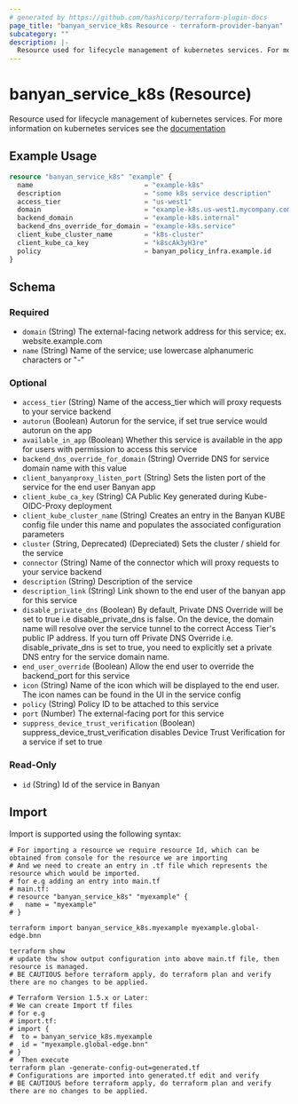 ```yaml
---
# generated by https://github.com/hashicorp/terraform-plugin-docs
page_title: "banyan_service_k8s Resource - terraform-provider-banyan"
subcategory: ""
description: |-
  Resource used for lifecycle management of kubernetes services. For more information on kubernetes services see the documentation https://docs.banyansecurity.io/docs/feature-guides/infrastructure/k8s-api/
---
```


# banyan_service_k8s (Resource)

Resource used for lifecycle management of kubernetes services. For more information on kubernetes services see the [documentation](https://docs.banyansecurity.io/docs/feature-guides/infrastructure/k8s-api/)

## Example Usage

```terraform
resource "banyan_service_k8s" "example" {
  name                            = "example-k8s"
  description                     = "some k8s service description"
  access_tier                     = "us-west1"
  domain                          = "example-k8s.us-west1.mycompany.com"
  backend_domain                  = "example-k8s.internal"
  backend_dns_override_for_domain = "example-k8s.service"
  client_kube_cluster_name        = "k8s-cluster"
  client_kube_ca_key              = "k8scAk3yH3re"
  policy                          = banyan_policy_infra.example.id
}
```

<!-- schema generated by tfplugindocs -->
## Schema

### Required

- `domain` (String) The external-facing network address for this service; ex. website.example.com
- `name` (String) Name of the service; use lowercase alphanumeric characters or "-"

### Optional

- `access_tier` (String) Name of the access_tier which will proxy requests to your service backend
- `autorun` (Boolean) Autorun for the service, if set true service would autorun on the app
- `available_in_app` (Boolean) Whether this service is available in the app for users with permission to access this service
- `backend_dns_override_for_domain` (String) Override DNS for service domain name with this value
- `client_banyanproxy_listen_port` (String) Sets the listen port of the service for the end user Banyan app
- `client_kube_ca_key` (String) CA Public Key generated during Kube-OIDC-Proxy deployment
- `client_kube_cluster_name` (String) Creates an entry in the Banyan KUBE config file under this name and populates the associated configuration parameters
- `cluster` (String, Deprecated) (Depreciated) Sets the cluster / shield for the service
- `connector` (String) Name of the connector which will proxy requests to your service backend
- `description` (String) Description of the service
- `description_link` (String) Link shown to the end user of the banyan app for this service
- `disable_private_dns` (Boolean) By default, Private DNS Override will be set to true i.e disable_private_dns is false. On the device, the domain name will resolve over the service tunnel to the correct Access Tier's public IP address. If you turn off Private DNS Override i.e. disable_private_dns is set to true, you need to explicitly set a private DNS entry for the service domain name.
- `end_user_override` (Boolean) Allow the end user to override the backend_port for this service
- `icon` (String) Name of the icon which will be displayed to the end user. The icon names can be found in the UI in the service config
- `policy` (String) Policy ID to be attached to this service
- `port` (Number) The external-facing port for this service
- `suppress_device_trust_verification` (Boolean) suppress_device_trust_verification disables Device Trust Verification for a service if set to true

### Read-Only

- `id` (String) Id of the service in Banyan

## Import

Import is supported using the following syntax:

```shell
# For importing a resource we require resource Id, which can be obtained from console for the resource we are importing
# And we need to create an entry in .tf file which represents the resource which would be imported.
# for e.g adding an entry into main.tf
# main.tf:
# resource "banyan_service_k8s" "myexample" {
#   name = "myexample"
# }

terraform import banyan_service_k8s.myexample myexample.global-edge.bnn

terraform show
# update thw show output configuration into above main.tf file, then resource is managed.
# BE CAUTIOUS before terraform apply, do terraform plan and verify there are no changes to be applied.

# Terraform Version 1.5.x or Later:
# We can create Import tf files
# for e.g
# import.tf:
# import {
#  to = banyan_service_k8s.myexample
#  id = "myexample.global-edge.bnn"
# }
#  Then execute
terraform plan -generate-config-out=generated.tf
# Configurations are imported into generated.tf edit and verify
# BE CAUTIOUS before terraform apply, do terraform plan and verify there are no changes to be applied.
```

